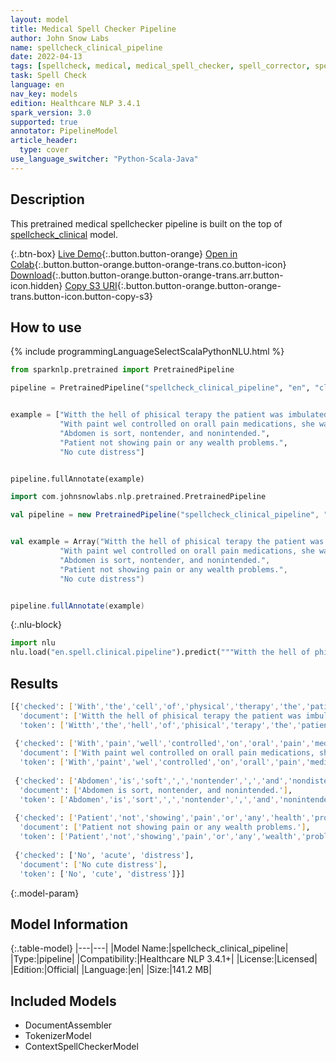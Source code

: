 ```yaml
---
layout: model
title: Medical Spell Checker Pipeline
author: John Snow Labs
name: spellcheck_clinical_pipeline
date: 2022-04-13
tags: [spellcheck, medical, medical_spell_checker, spell_corrector, spell_pipeline, en, licensed, clinical]
task: Spell Check
language: en
nav_key: models
edition: Healthcare NLP 3.4.1
spark_version: 3.0
supported: true
annotator: PipelineModel
article_header:
  type: cover
use_language_switcher: "Python-Scala-Java"
---
```



## Description


This pretrained medical spellchecker pipeline is built on the top of [spellcheck_clinical](https://nlp.johnsnowlabs.com/2022/04/11/spellcheck_clinical_en_3_0.html) model.


{:.btn-box}
[Live Demo](https://demo.johnsnowlabs.com/healthcare/CONTEXTUAL_SPELL_CHECKER/){:.button.button-orange}
[Open in Colab](https://colab.research.google.com/github/JohnSnowLabs/spark-nlp-workshop/blob/master/tutorials/streamlit_notebooks/healthcare/CONTEXTUAL_SPELL_CHECKER.ipynb){:.button.button-orange.button-orange-trans.co.button-icon}
[Download](https://s3.amazonaws.com/auxdata.johnsnowlabs.com/clinical/models/spellcheck_clinical_pipeline_en_3.4.1_3.0_1649854381549.zip){:.button.button-orange.button-orange-trans.arr.button-icon.hidden}
[Copy S3 URI](s3://auxdata.johnsnowlabs.com/clinical/models/spellcheck_clinical_pipeline_en_3.4.1_3.0_1649854381549.zip){:.button.button-orange.button-orange-trans.button-icon.button-copy-s3}


## How to use






<div class="tabs-box" markdown="1">
{% include programmingLanguageSelectScalaPythonNLU.html %}

```python
from sparknlp.pretrained import PretrainedPipeline

pipeline = PretrainedPipeline("spellcheck_clinical_pipeline", "en", "clinical/models")


example = ["Witth the hell of phisical terapy the patient was imbulated and on postoperative, the impatient tolerating a post curgical soft diet.",
           "With paint wel controlled on orall pain medications, she was discharged too reihabilitation facilitay.",
           "Abdomen is sort, nontender, and nonintended.",
           "Patient not showing pain or any wealth problems.",
           "No cute distress"]


pipeline.fullAnnotate(example)
```
```scala
import com.johnsnowlabs.nlp.pretrained.PretrainedPipeline

val pipeline = new PretrainedPipeline("spellcheck_clinical_pipeline", "en", "clinical/models")


val example = Array("Witth the hell of phisical terapy the patient was imbulated and on postoperative, the impatient tolerating a post curgical soft diet.",
           "With paint wel controlled on orall pain medications, she was discharged too reihabilitation facilitay.",
           "Abdomen is sort, nontender, and nonintended.",
           "Patient not showing pain or any wealth problems.",
           "No cute distress")


pipeline.fullAnnotate(example)
```


{:.nlu-block}
```python
import nlu
nlu.load("en.spell.clinical.pipeline").predict("""Witth the hell of phisical terapy the patient was imbulated and on postoperative, the impatient tolerating a post curgical soft diet.""")
```

</div>


## Results


```bash
[{'checked': ['With','the','cell','of','physical','therapy','the','patient','was','ambulated','and','on','postoperative',',','the','patient','tolerating','a','post','surgical','soft','diet','.'],
  'document': ['Witth the hell of phisical terapy the patient was imbulated and on postoperative, the impatient tolerating a post curgical soft diet.'],
  'token': ['Witth','the','hell','of','phisical','terapy','the','patient','was','imbulated','and','on','postoperative',',','the','impatient','tolerating','a','post','curgical','soft','diet','.']},
 
 {'checked': ['With','pain','well','controlled','on','oral','pain','medications',',','she','was','discharged','to','rehabilitation','facility','.'],
  'document': ['With paint wel controlled on orall pain medications, she was discharged too reihabilitation facilitay.'],
  'token': ['With','paint','wel','controlled','on','orall','pain','medications',',','she','was','discharged','too','reihabilitation','facilitay','.']},
 
 {'checked': ['Abdomen','is','soft',',','nontender',',','and','nondistended','.'],
  'document': ['Abdomen is sort, nontender, and nonintended.'],
  'token': ['Abdomen','is','sort',',','nontender',',','and','nonintended','.']},
 
 {'checked': ['Patient','not','showing','pain','or','any','health','problems','.'],
  'document': ['Patient not showing pain or any wealth problems.'],
  'token': ['Patient','not','showing','pain','or','any','wealth','problems','.']},
 
 {'checked': ['No', 'acute', 'distress'],
  'document': ['No cute distress'],
  'token': ['No', 'cute', 'distress']}]
```


{:.model-param}
## Model Information


{:.table-model}
|---|---|
|Model Name:|spellcheck_clinical_pipeline|
|Type:|pipeline|
|Compatibility:|Healthcare NLP 3.4.1+|
|License:|Licensed|
|Edition:|Official|
|Language:|en|
|Size:|141.2 MB|


## Included Models


- DocumentAssembler
- TokenizerModel
- ContextSpellCheckerModel
<!--stackedit_data:
eyJoaXN0b3J5IjpbODIwMjU2NjU2LC01MzE1NDc3NjIsNzQ2OD
U3MDI0XX0=
-->
